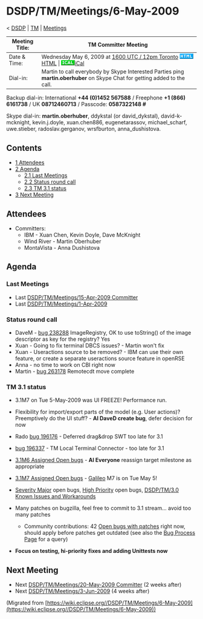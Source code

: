 

DSDP/TM/Meetings/6-May-2009
===========================

< [DSDP](./DSDP "DSDP")‎ | [TM](./TM "DSDP/TM")‎ | [Meetings](./Meetings "DSDP/TM/Meetings")

| Meeting Title: | **TM Committer Meeting** |
| --- | --- |
| Date & Time: | Wednesday May 6, 2009 at [1600 UTC / 12pm Toronto](http://www.timeanddate.com/worldclock/fixedtime.html?month=5&day=6&year=2009&hour=16&min=00&sec=0&p1=0)   ![Html.gif](./images/Html.gif)[HTML](http://www.google.com/calendar/embed?src=vn70im36r00qeusu8nme50cils@group.calendar.google.com&ctz=Canada/Toronto) \| ![Ical.gif](./images/Ical.gif)[iCal](http://www.google.com/calendar/ical/vn70im36r00qeusu8nme50cils@group.calendar.google.com/public/basic.ics) |
| Dial-in: | Martin to call everybody by Skype   Interested Parties ping **martin.oberhuber** on Skype Chat for getting added to the call. |

Backup dial-in: International **+44 (0)1452 567588** / Freephone **+1 (866) 6161738** / UK **08712460713** / Passcode: **0587322148 #**

Skype dial-in: **martin.oberhuber**, ddykstal (or david\_dykstal), david-k-mcknight, kevin.j.doyle, xuan.chen886, eugenetarassov, michael\_scharf, uwe.stieber, radoslav.gerganov, wrsfburton, anna_dushistova.  

Contents
--------

*   [1 Attendees](#Attendees)
*   [2 Agenda](#Agenda)
    *   [2.1 Last Meetings](#Last-Meetings)
    *   [2.2 Status round call](#Status-round-call)
    *   [2.3 TM 3.1 status](#TM-3.1-status)
*   [3 Next Meeting](#Next-Meeting)

Attendees
---------

*   Committers:
    *   IBM - Xuan Chen, Kevin Doyle, Dave McKnight
    *   Wind River - Martin Oberhuber
    *   MontaVista - Anna Dushistova

Agenda
------

### Last Meetings

*   Last [DSDP/TM/Meetings/15-Apr-2009 Committer](./Meetings/15-Apr-2009_Committer "DSDP/TM/Meetings/15-Apr-2009 Committer")
*   Last [DSDP/TM/Meetings/1-Apr-2009](./Meetings/1-Apr-2009 "DSDP/TM/Meetings/1-Apr-2009")

### Status round call

*   DaveM - [bug 238288](https://bugs.eclipse.org/bugs/show_bug.cgi?id=238288) ImageRegistry, OK to use toString() of the image descriptor as key for the registry? Yes
*   Xuan - Going to fix terminal DBCS issues? - Martin won't fix
*   Xuan - Useractions source to be removed? - IBM can use their own feature, or create a separate useractions source feature in openRSE
*   Anna - no time to work on CBI right now
*   Martin - [bug 263178](https://bugs.eclipse.org/bugs/show_bug.cgi?id=263178) Remotecdt move complete

### TM 3.1 status

*   3.1M7 on Tue 5-May-2009 was UI FREEZE! Performance run.
*   Flexibility for import/export parts of the model (e.g. User actions)? Preemptively do the UI stuff? - **AI DaveD create bug**, defer decision for now

*   Rado [bug 196176](https://bugs.eclipse.org/bugs/show_bug.cgi?id=196176) \- Deferred drag&drop SWT too late for 3.1
*   [bug 196337](https://bugs.eclipse.org/bugs/show_bug.cgi?id=196337) \- TM Local Terminal Connector - too late for 3.1

*   [3.1M6 Assigned Open bugs](https://bugs.eclipse.org/bugs/buglist.cgi?query_format=advanced&product=Target+Management&target_milestone=3.0&target_milestone=3.0.1&target_milestone=3.0.2&target_milestone=3.1+M2&target_milestone=3.1+M3&target_milestone=3.1+M4&target_milestone=3.1+M5&target_milestone=3.1+M6&bug_status=UNCONFIRMED&bug_status=NEW&bug_status=ASSIGNED&bug_status=REOPENED&cmdtype=doit) \- **AI Everyone** reassign target milestone as appropriate
*   [3.1M7 Assigned Open bugs](https://bugs.eclipse.org/bugs/buglist.cgi?query_format=advanced&product=Target+Management&target_milestone=3.1+M7&bug_status=UNCONFIRMED&bug_status=NEW&bug_status=ASSIGNED&bug_status=REOPENED&cmdtype=doit) \- [Galileo](./Galileo "Galileo") M7 is on Tue May 5!
*   [Severity Major](https://bugs.eclipse.org/bugs/buglist.cgi?query_format=advanced&classification=DSDP&product=Target+Management&bug_status=UNCONFIRMED&bug_status=NEW&bug_status=ASSIGNED&bug_status=REOPENED&bug_severity=blocker&bug_severity=critical&bug_severity=major&cmdtype=doit) open bugs, [High Priority](https://bugs.eclipse.org/bugs/buglist.cgi?query_format=advanced&classification=DSDP&product=Target+Management&bug_status=UNCONFIRMED&bug_status=NEW&bug_status=ASSIGNED&bug_status=REOPENED&cmdtype=doit&field0-0-0=priority&type0-0-0=regexp&value0-0-0=P%5B12%5D&field0-0-1=bug_severity&type0-0-1=regexp&value0-0-1=blocker%7Ccritical%7Cmajor) open bugs, [DSDP/TM/3.0 Known Issues and Workarounds](./3.0_Known_Issues_and_Workarounds "DSDP/TM/3.0 Known Issues and Workarounds")
*   Many patches on bugzilla, feel free to commit to 3.1 stream... avoid too many patches
    *   Community contributions: 42 [Open bugs with patches](https://bugs.eclipse.org/bugs/buglist.cgi?query_format=advanced&classification=DSDP&product=Target+Management&bug_status=UNCONFIRMED&bug_status=NEW&bug_status=ASSIGNED&bug_status=REOPENED&cmdtype=doit&field0-0-0=attachments.ispatch&type0-0-0=equals&value0-0-0=1) right now, should apply before patches get outdated (see also the [Bug Process Page](https://www.eclipse.org/dsdp/tm/development/bug_process.php) for a query)

*   **Focus on testing, hi-priority fixes and adding Unittests now**

Next Meeting
------------

*   Next [DSDP/TM/Meetings/20-May-2009 Committer](./Meetings/20-May-2009_Committer "DSDP/TM/Meetings/20-May-2009 Committer") (2 weeks after)
*   Next [DSDP/TM/Meetings/3-Jun-2009](./Meetings/3-Jun-2009 "DSDP/TM/Meetings/3-Jun-2009") (4 weeks after)


(Migrated from [https://wiki.eclipse.org//DSDP/TM/Meetings/6-May-2009](https://wiki.eclipse.org//DSDP/TM/Meetings/6-May-2009))